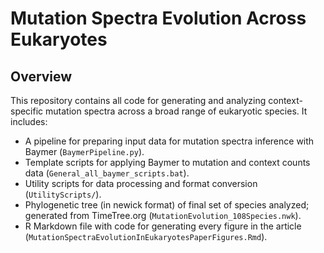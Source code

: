 # Mutation Spectra Evolution Across Eukaryotes
## Overview
This repository contains all code for generating and analyzing context-specific mutation spectra across a broad range of eukaryotic species. It includes:
- A pipeline for preparing input data for mutation spectra inference with Baymer (`BaymerPipeline.py`).
- Template scripts for applying Baymer to mutation and context counts data (`General_all_baymer_scripts.bat`).
- Utility scripts for data processing and format conversion (`UtilityScripts/`).
- Phylogenetic tree (in newick format) of final set of species analyzed; generated from TimeTree.org (`MutationEvolution_108Species.nwk`).
- R Markdown file with code for generating every figure in the article (`MutationSpectraEvolutionInEukaryotesPaperFigures.Rmd`).
